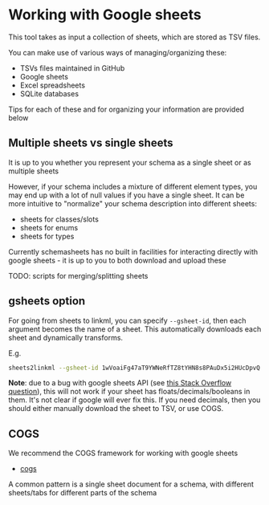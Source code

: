 # Working with Google sheets

This tool takes as input a collection of sheets, which are
stored as TSV files.

You can make use of various ways of managing/organizing these:

- TSVs files maintained in GitHub
- Google sheets
- Excel spreadsheets
- SQLite databases

Tips for each of these and for organizing your information are provided below

## Multiple sheets vs single sheets

It is up to you whether you represent your schema as a single sheet or as multiple sheets

However, if your schema includes a mixture of different element types, you may end up with
a lot of null values if you have a single sheet. It can be more intuitive to "normalize" your schema
description into different sheets:

- sheets for classes/slots
- sheets for enums
- sheets for types

Currently schemasheets has no built in facilities for interacting directly with google sheets - it is up to you to both download and upload these

TODO: scripts for merging/splitting sheets

## gsheets option

For going from sheets to linkml, you can specify `--gsheet-id`, then each argument becomes the name of a sheet. This automatically downloads each sheet and dynamically transforms.

E.g.

```bash
sheets2linkml --gsheet-id 1wVoaiFg47aT9YWNeRfTZ8tYHN8s8PAuDx5i2HUcDpvQ personinfo types prefixes -o personinfo.yaml
```

__Note__: due to a bug with google sheets API (see [this Stack Overflow question](https://stackoverflow.com/questions/61578295/google-spreadsheet-gviz-query-is-concatenating-first-two-rows-into-header)), this will not work if your sheet has floats/decimals/booleans in them. It's not clear if google will ever fix this. If you need decimals, then you should either manually download the sheet to TSV, or use COGS.

## COGS

We recommend the COGS framework for working with google sheets

- [cogs](https://github.com/ontodev/cogs)

A common pattern is a single sheet document for a schema, with
different sheets/tabs for different parts of the schema

